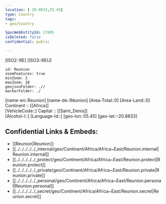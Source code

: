 ```yaml
---
location: [-20.8833,55.45] 
type: Country
tags:
- geo/Country

SpocWebEntityId: 27005
isDeleted: false
confidential: public

---
```

[ISO2::RE] 
[ISO3::REU] 
```leaflet
id: Reunion
zoomFeatures: true 
minZoom: 2 
maxZoom: 18
geojsonFolder: .// 
markerFolder: ./
```

[name-en::Reunion] 
[name-de::Réunion] 
[Area-Total::0] 
[Area-Land::0] 
Continent :: [[Africa]]  
[VehicleCode::] 
Capital :: [[Saint_Denis]]  
[Alcohol-l::] 
[Language-Id::] 
[geo-lon::55.45] 
[geo-lat::-20.8833] 



## Confidential Links & Embeds: 
- [[Reunion|Reunion]] 
- [[../../../../../_internal/geo/Continent/Africa/Africa~East/Reunion.internal|Reunion.internal]] 
- [[../../../../../_protect/geo/Continent/Africa/Africa~East/Reunion.protect|Reunion.protect]] 
- [[../../../../../_private/geo/Continent/Africa/Africa~East/Reunion.private|Reunion.private]] 
- [[../../../../../_personal/geo/Continent/Africa/Africa~East/Reunion.personal|Reunion.personal]] 
- [[../../../../../_secret/geo/Continent/Africa/Africa~East/Reunion.secret|Reunion.secret]] 
